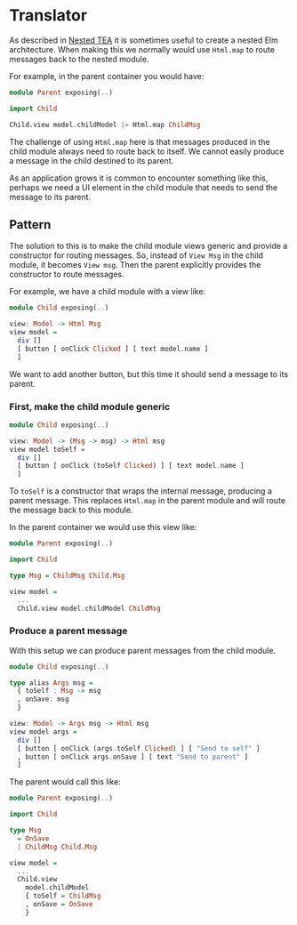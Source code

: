 # Translator

As described in [Nested TEA](./nested-tea.html) it is sometimes useful to create a nested Elm architecture. When making this we normally would use `Html.map` to route messages back to the nested module.

For example, in the parent container you would have:

```haskell
module Parent exposing(..)

import Child

Child.view model.childModel |> Html.map ChildMsg
```

The challenge of using `Html.map` here is that messages produced in the child module always need to route back to itself. We cannot easily produce a message in the child destined to its parent.

As an application grows it is common to encounter something like this, perhaps we need a UI element in the child module that needs to send the message to its parent.

## Pattern

The solution to this is to make the child module views generic and provide a constructor for routing messages. So, instead of `View Msg` in the child module, it becomes `View msg`. Then the parent explicitly provides the constructor to route messages.

For example, we have a child module with a view like:

```haskell
module Child exposing(..)

view: Model -> Html Msg
view model =
  div []
  [ button [ onClick Clicked ] [ text model.name ]
  ]
```

We want to add another button, but this time it should send a message to its parent.

### First, make the child module generic

```haskell
module Child exposing(..)

view: Model -> (Msg -> msg) -> Html msg
view model toSelf =
  div []
  [ button [ onClick (toSelf Clicked) ] [ text model.name ]
  ]
```

To `toSelf` is a constructor that wraps the internal message, producing a parent message. This replaces `Html.map` in the parent module and will route the message back to this module.

In the parent container we would use this view like:

```haskell
module Parent exposing(..)

import Child

type Msg = ChildMsg Child.Msg

view model =
  ...
  Child.view model.childModel ChildMsg
```

### Produce a parent message

With this setup we can produce parent messages from the child module.

```haskell
module Child exposing(..)

type alias Args msg =
  { toSelf : Msg -> msg
  , onSave: msg
  }

view: Model -> Args msg -> Html msg
view model args =
  div []
  [ button [ onClick (args.toSelf Clicked) ] [ "Send to self" ]
  , button [ onClick args.onSave ] [ text "Send to parent" ]
  ]
```

The parent would call this like:

```haskell
module Parent exposing(..)

import Child

type Msg
  = OnSave
  | ChildMsg Child.Msg

view model =
  ...
  Child.view
    model.childModel
    { toSelf = ChildMsg
    , onSave = OnSave
    }
```
